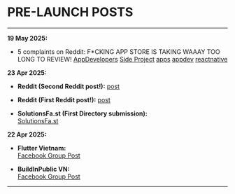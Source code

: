 # PRE-LAUNCH POSTS

---

**19 May 2025:**

- 5 complaints on Reddit: F*CKING APP STORE IS TAKING WAAAY TOO LONG TO REVIEW!
[AppDevelopers](https://www.reddit.com/r/AppDevelopers/comments/1kq18pk/my_app_is_taking_soooo_long_to_get_reviewed_by/)
[Side Project](https://www.reddit.com/r/SideProject/comments/1kq17qz/my_app_is_taking_soooo_long_to_get_reviewed_by/)
[apps](https://www.reddit.com/r/apps/comments/1kq18wt/my_app_is_taking_soooo_long_to_get_reviewed_by/)
[appdev](https://www.reddit.com/r/appdev/comments/1kq191g/my_app_is_taking_soooo_long_to_get_reviewed_by/)
[reactnative](https://www.reddit.com/r/reactnative/comments/1kq1950/my_app_is_taking_soooo_long_to_get_reviewed_by/)

**23 Apr 2025:**

- **Reddit (Second Reddit post!):**  [post](https://www.reddit.com/r/ProductivityApps/comments/1k5uzvg/introducing_clock_vibes_a_beautifully)
- **Reddit (First Reddit post!):**  [post](https://www.reddit.com/r/SideProject/comments/1k5um9p/introducing_demo_version_of_clock_vibes)

- **SolutionsFa.st (First Directory submission):**  
  [SolutionsFa.st](https://www.solutionsfa.st/products#:~:text=Price-,Clock%20Vibes,-14.99)

**22 Apr 2025:**

- **Flutter Vietnam:**  
  [Facebook Group Post](https://www.facebook.com/groups/269597763576669/?multi_permalinks=1901675577035538)

- **BuildInPublic VN:**  
  [Facebook Group Post](https://www.facebook.com/groups/indiehackervn/posts/1843336296453934/)

---
